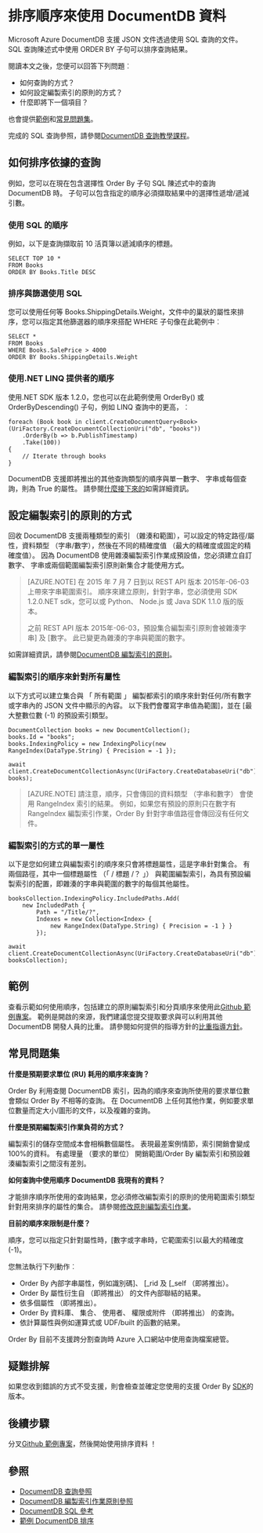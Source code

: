 <properties 
    pageTitle="排序順序來使用 DocumentDB 資料 |Microsoft Azure" 
    description="瞭解如何使用順序，請在 LINQ 和 SQL，DocumentDB 查詢中以及如何指定順序來查詢的編製索引原則。" 
    services="documentdb" 
    authors="arramac" 
    manager="jhubbard" 
    editor="cgronlun" 
    documentationCenter=""/>

<tags 
    ms.service="documentdb" 
    ms.workload="data-services" 
    ms.tgt_pltfrm="na" 
    ms.devlang="na" 
    ms.topic="article" 
    ms.date="10/03/2016" 
    ms.author="arramac"/>

# <a name="sorting-documentdb-data-using-order-by"></a>排序順序來使用 DocumentDB 資料
Microsoft Azure DocumentDB 支援 JSON 文件透過使用 SQL 查詢的文件。 SQL 查詢陳述式中使用 ORDER BY 子句可以排序查詢結果。

閱讀本文之後，您便可以回答下列問題︰ 

- 如何查詢的方式？
- 如何設定編製索引的原則的方式？
- 什麼即將下一個項目？

也會提供[範例](#samples)和[常見問題集](#faq)。

完成的 SQL 查詢參照，請參閱[DocumentDB 查詢教學課程](documentdb-sql-query.md)。

## <a name="how-to-query-with-order-by"></a>如何排序依據的查詢
例如，您可以在現在包含選擇性 Order By 子句 SQL 陳述式中的查詢 DocumentDB 時。 子句可以包含指定的順序必須擷取結果中的選擇性遞增/遞減引數。 

### <a name="ordering-using-sql"></a>使用 SQL 的順序
例如，以下是查詢擷取前 10 活頁簿以遞減順序的標題。 

    SELECT TOP 10 * 
    FROM Books 
    ORDER BY Books.Title DESC

### <a name="ordering-using-sql-with-filtering"></a>排序與篩選使用 SQL
您可以使用任何等 Books.ShippingDetails.Weight，文件中的巢狀的屬性來排序，您可以指定其他篩選器的順序來搭配 WHERE 子句像在此範例中︰

    SELECT * 
    FROM Books 
    WHERE Books.SalePrice > 4000
    ORDER BY Books.ShippingDetails.Weight

### <a name="ordering-using-the-linq-provider-for-net"></a>使用.NET LINQ 提供者的順序
使用.NET SDK 版本 1.2.0，您也可以在此範例使用 OrderBy() 或 OrderByDescending() 子句，例如 LINQ 查詢中的更高，︰

    foreach (Book book in client.CreateDocumentQuery<Book>(UriFactory.CreateDocumentCollectionUri("db", "books"))
        .OrderBy(b => b.PublishTimestamp)
        .Take(100))
    {
        // Iterate through books
    }

DocumentDB 支援即將推出的其他查詢類型的順序與單一數字、 字串或每個查詢，則為 True 的屬性。 請參閱[什麼接下來的](#Whats_coming_next)如需詳細資訊。

## <a name="configure-an-indexing-policy-for-order-by"></a>設定編製索引的原則的方式

回收 DocumentDB 支援兩種類型的索引 （雜湊和範圍），可以設定的特定路徑/屬性，資料類型 （字串/數字），然後在不同的精確度值 （最大的精確度或固定的精確度值）。 因為 DocumentDB 使用雜湊編製索引作業成預設值，您必須建立自訂數字、 字串或兩個範圍編製索引原則新集合才能使用方式。 

>[AZURE.NOTE] 在 2015 年 7 月 7 日到以 REST API 版本 2015年-06-03 上帶來字串範圍索引。 順序來建立原則，針對字串，您必須使用 SDK 1.2.0.NET sdk，您可以或 Python、 Node.js 或 Java SDK 1.1.0 版的版本。
>
>之前 REST API 版本 2015年-06-03，預設集合編製索引原則會被雜湊字串] 及 [數字。 此已變更為雜湊的字串與範圍的數字。 

如需詳細資訊，請參閱[DocumentDB 編製索引的原則](documentdb-indexing-policies.md)。

### <a name="indexing-for-order-by-against-all-properties"></a>編製索引的順序來針對所有屬性
以下方式可以建立集合與 「 所有範圍 」 編製都索引的順序來針對任何/所有數字或字串內的 JSON 文件中顯示的內容。 以下我們會覆寫字串值為範圍]，並在 [最大整數位數 (-1) 的預設索引類型。
                   
    DocumentCollection books = new DocumentCollection();
    books.Id = "books";
    books.IndexingPolicy = new IndexingPolicy(new RangeIndex(DataType.String) { Precision = -1 });
    
    await client.CreateDocumentCollectionAsync(UriFactory.CreateDatabaseUri("db"), books);  

>[AZURE.NOTE] 請注意，順序，只會傳回的資料類型 （字串和數字） 會使用 RangeIndex 索引的結果。 例如，如果您有預設的原則只在數字有 RangeIndex 編製索引作業，Order By 針對字串值路徑會傳回沒有任何文件。

### <a name="indexing-for-order-by-for-a-single-property"></a>編製索引的方式的單一屬性
以下是您如何建立與編製索引的順序來只會將標題屬性，這是字串針對集合。 有兩個路徑，其中一個標題屬性 （「 / 標題 /？ 」） 與範圍編製索引，為具有預設編製索引的配置，即雜湊的字串與範圍的數字的每個其他屬性。                    
    
    booksCollection.IndexingPolicy.IncludedPaths.Add(
        new IncludedPath { 
            Path = "/Title/?", 
            Indexes = new Collection<Index> { 
                new RangeIndex(DataType.String) { Precision = -1 } } 
            });
    
    await client.CreateDocumentCollectionAsync(UriFactory.CreateDatabaseUri("db"), booksCollection);  


## <a name="samples"></a>範例
查看示範如何使用順序，包括建立的原則編製索引和分頁順序來使用此[Github 範例專案](https://github.com/Azure/azure-documentdb-dotnet/tree/master/samples/code-samples/Queries)。 範例是開啟的來源，我們建議您提交提取要求與可以利用其他 DocumentDB 開發人員的比重。 請參閱如何提供的指導方針的[比重指導方針](https://github.com/Azure/azure-documentdb-net/blob/master/Contributing.md)。  

## <a name="faq"></a>常見問題集

**什麼是預期要求單位 (RU) 耗用的順序來查詢？**

Order By 利用查閱 DocumentDB 索引，因為的順序來查詢所使用的要求單位數會類似 Order By 不相等的查詢。 在 DocumentDB 上任何其他作業，例如要求單位數量而定大小/圖形的文件，以及複雜的查詢。 


**什麼是預期編製索引作業負荷的方式？**

編製索引的儲存空間成本會相稱數個屬性。 表現最差案例情節，索引開銷會變成 100%的資料。 有處理量 （要求的單位） 開銷範圍/Order By 編製索引和預設雜湊編製索引之間沒有差別。

**如何查詢中使用順序 DocumentDB 我現有的資料？**

才能排序順序所使用的查詢結果，您必須修改編製索引的原則的使用範圍索引類型針對用來排序的屬性的集合。 請參閱[修改原則編製索引作業](documentdb-indexing-policies.md#modifying-the-indexing-policy-of-a-collection)。 

**目前的順序來限制是什麼？**

順序，您可以指定只針對屬性時，[數字或字串時，它範圍索引以最大的精確度 (-1)。

您無法執行下列動作︰
 
- Order By 內部字串屬性，例如識別碼]、 [_rid 及 [_self （即將推出）。
- Order By 屬性衍生自 （即將推出） 的文件內部聯結的結果。
- 依多個屬性 （即將推出）。
- Order By 資料庫、 集合、 使用者、 權限或附件 （即將推出） 的查詢。
- 依計算屬性與例如運算式或 UDF/built 的函數的結果。

Order By 目前不支援跨分割查詢時 Azure 入口網站中使用查詢檔案總管。

## <a name="troubleshooting"></a>疑難排解

如果您收到錯誤的方式不受支援，則會檢查並確定您使用的支援 Order By [SDK](documentdb-sdk-dotnet.md)的版本。 

## <a name="next-steps"></a>後續步驟

分叉[Github 範例專案](https://github.com/Azure/azure-documentdb-dotnet/tree/master/samples/code-samples/Queries)，然後開始使用排序資料 ！ 

## <a name="references"></a>參照
* [DocumentDB 查詢參照](documentdb-sql-query.md)
* [DocumentDB 編製索引作業原則參照](documentdb-indexing-policies.md)
* [DocumentDB SQL 參考](https://msdn.microsoft.com/library/azure/dn782250.aspx)
* [範例 DocumentDB 排序](https://github.com/Azure/azure-documentdb-dotnet/tree/master/samples/code-samples/Queries)
 

